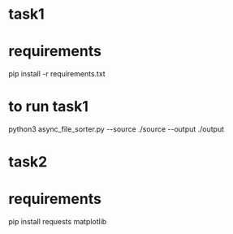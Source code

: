 # task1 
# requirements
pip install -r requirements.txt
# to run task1
python3 async_file_sorter.py --source ./source --output ./output
# task2 
# requirements
pip install requests matplotlib
